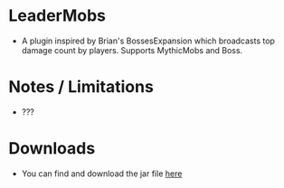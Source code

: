 # LeaderMobs
 - A plugin inspired by Brian's BossesExpansion which broadcasts top damage count by players. Supports MythicMobs and Boss.
# Notes / Limitations
 - ???
# Downloads
 - You can find and download the jar file [here](https://github.com/xHexed/LeaderMobs/releases)
